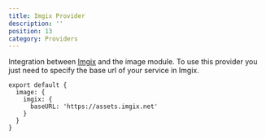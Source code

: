 ```yaml
---
title: Imgix Provider
description: ''
position: 13
category: Providers
---
```


Integration between [Imgix](https://docs.imgix.com/) and the image module. To use this provider you just need to specify the base url of your service in Imgix.

```js{}[nuxt.config.js]
export default {
  image: {
    imgix: {
      baseURL: 'https://assets.imgix.net'
    }
  }
}
```